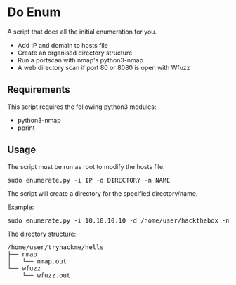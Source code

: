 # Do Enum

A script that does all the initial enumeration for you.

 - Add IP and domain to hosts file
 - Create an organised directory structure
 - Run a portscan with nmap's python3-nmap
 - A web directory scan if port 80 or 8080 is open with Wfuzz

## Requirements

This script requires the following python3 modules:

 - python3-nmap
 - pprint

## Usage

The script must be run as root to modify the hosts file. 

<pre>sudo enumerate.py -i IP -d DIRECTORY -n NAME</pre>

The script will create a directory for the specified directory/name.

Example:

<pre>sudo enumerate.py -i 10.10.10.10 -d /home/user/hackthebox -n boxname</pre>

The directory structure:

<pre>
/home/user/tryhackme/hells
├── nmap
│   └── nmap.out
└── wfuzz
    └── wfuzz.out</pre>


